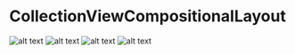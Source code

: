 # CollectionViewCompositionalLayout

![alt text](https://raw.drive.google.com/file/d/1gschNxyg6-zidOm1WbbOrBr6e0CwsHz0/view?usp=sharing)
![alt text](https://drive.google.com/file/d/1YdMs8DSN9INymCiPNIwBUEpewDXQqKzX/view?usp=sharing)
![alt text](https://drive.google.com/file/d/1PMGx0X6UO1UsmQ3h9u0NEnnN0y3sQdER/view?usp=sharing)
![alt text](https://drive.google.com/file/d/1BoV-p2kGLNRXnq4CdtQDFqU3n8DPVo5l/view?usp=sharing)
